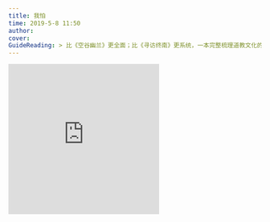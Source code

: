 ```yaml
---
title: 我怕
time: 2019-5-8 11:50
author: 
cover: 
GuideReading: > 比《空谷幽兰》更全面；比《寻访终南》更系统，一本完整梳理道教文化的经典之作。 道家、道教、道士，两千年文化尽在书中。道符秘术，有考据；炼丹长生，有考证；得道升仙，有指南！
---
```




<div class="video">
 <iframe src="https://player.bilibili.com/player.html?aid=51811404&cid=90705232&page=1" scrolling="no" border="0" frameborder="no" framespacing="0" allowfullscreen="true" height="300"> </iframe>
</div>


